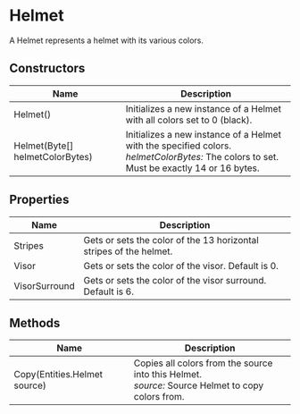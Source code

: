 # Helmet

A Helmet represents a helmet with its various colors.



## Constructors

| Name            | Description        |
|-----------------|--------------------|
| Helmet() |  Initializes a new instance of a Helmet with all colors set to 0 (black). 
| Helmet(Byte[] helmetColorBytes) |  Initializes a new instance of a Helmet with the specified colors.<br />*helmetColorBytes:* The colors to set. Must be exactly 14 or 16 bytes.<br /> 


## Properties

| Name            | Description        |
|-----------------|--------------------|
| Stripes   |  Gets or sets the color of the 13 horizontal stripes of the helmet. 
| Visor   |  Gets or sets the color of the visor. Default is 0. 
| VisorSurround   |  Gets or sets the color of the visor surround. Default is 6. 


## Methods

| Name            | Description        |
|-----------------|--------------------|
| Copy(Entities.Helmet source)   |  Copies all colors from the source into this Helmet.<br />*source:* Source Helmet to copy colors from.<br /> 


